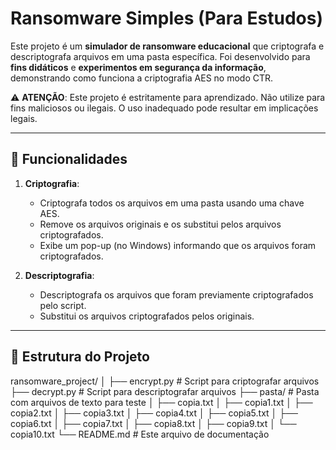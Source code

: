 # Ransomware Simples (Para Estudos)

Este projeto é um **simulador de ransomware educacional** que criptografa e descriptografa arquivos em uma pasta específica. Foi desenvolvido para **fins didáticos** e **experimentos em segurança da informação**, demonstrando como funciona a criptografia AES no modo CTR.

⚠️ **ATENÇÃO**: Este projeto é estritamente para aprendizado. Não utilize para fins maliciosos ou ilegais. O uso inadequado pode resultar em implicações legais.

---

## 🚀 Funcionalidades

1. **Criptografia**:
   - Criptografa todos os arquivos em uma pasta usando uma chave AES.
   - Remove os arquivos originais e os substitui pelos arquivos criptografados.
   - Exibe um pop-up (no Windows) informando que os arquivos foram criptografados.

2. **Descriptografia**:
   - Descriptografa os arquivos que foram previamente criptografados pelo script.
   - Substitui os arquivos criptografados pelos originais.

---

## 📁 Estrutura do Projeto

ransomware_project/
│
├── encrypt.py        # Script para criptografar arquivos
├── decrypt.py        # Script para descriptografar arquivos
├── pasta/            # Pasta com arquivos de texto para teste
│   ├── copia.txt
│   ├── copia1.txt
│   ├── copia2.txt
│   ├── copia3.txt
│   ├── copia4.txt
│   ├── copia5.txt
│   ├── copia6.txt
│   ├── copia7.txt
│   ├── copia8.txt
│   ├── copia9.txt
│   └── copia10.txt
└── README.md         # Este arquivo de documentação
